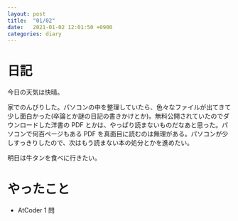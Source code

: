 ```yaml
---
layout: post
title:  "01/02"
date:   2021-01-02 12:01:50 +0900
categories: diary
---
```

# 日記

今日の天気は快晴。

家でのんびりした。パソコンの中を整理していたら、色々なファイルが出てきて少し面白かった(卒論とか謎の日記の書きかけとか)。無料公開されていたのでダウンロードした洋書の PDF とかは、やっぱり読まないものだなあと思った。パソコンで何百ページもある PDF を真面目に読むのは無理がある。パソコンが少しすっきりしたので、次はもう読まない本の処分とかを進めたい。

明日は牛タンを食べに行きたい。

# やったこと

- AtCoder 1 問